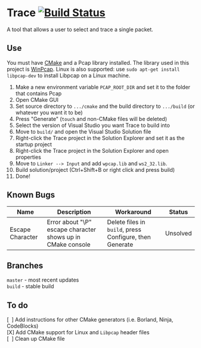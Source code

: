 # Trace [![Build Status](https://travis-ci.org/Noviv/Trace.svg)](https://travis-ci.org/Noviv/Trace)
A tool that allows a user to select and trace a single packet.

## Use
You must have [CMake](https://cmake.org/) and a Pcap library installed. The library used in this project is [WinPcap](https://www.winpcap.org/). Linux is also supported: use <code>sudo apt-get install libpcap-dev</code> to install Libpcap on a Linux machine.
<ol>
  <li>Make a new environment variable <code>PCAP_ROOT_DIR</code> and set it to the folder that contains Pcap</li>
  <li>Open CMake GUI</li>
  <li>Set source directory to <code>.../cmake</code> and the build directory to <code>.../build</code> (or whatever you want it to be)</li>
  <li>Press "Generate" (<code>touch</code> and non-CMake files will be deleted)</li>
  <li>Select the version of Visual Studio you want Trace to build into </li>
  <li>Move to <code>build/</code> and open the Visual Studio Solution file</li>
  <li>Right-click the Trace project in the Solution Explorer and set it as the startup project</li>
  <li>Right-click the Trace project in the Solution Explorer and open properties</li>
  <li>Move to <code>Linker --> Input</code> and add <code>wpcap.lib</code> and <code>ws2_32.lib</code>.
  <li>Build solution/project (Ctrl+Shift+B or right click and press build)</li>
  <li>Done!</li>
</ol>

## Known Bugs
Name | Description | Workaround | Status
--- | --- | --- | ---
Escape Character | Error about "\P" escape character shows up in CMake console | Delete files in <code>build</code>, press Configure, then Generate | Unsolved


## Branches
<code>master</code> - most recent updates<br>
<code>build</code> - stable build<br>

## To do
[&nbsp;&nbsp;] Add instructions for other CMake generators (i.e. Borland, Ninja, CodeBlocks)<br>
[X] Add CMake support for Linux and <code>Libpcap</code> header files<br>
[&nbsp;&nbsp;] Clean up CMake file
